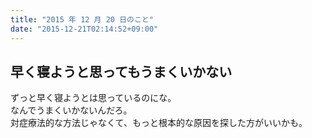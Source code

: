 ```yaml
---
title: "2015 年 12 月 20 日のこと"
date: "2015-12-21T02:14:52+09:00"
---
```


## 早く寝ようと思ってもうまくいかない

ずっと早く寝ようとは思っているのにな。  
なんでうまくいかないんだろ。  
対症療法的な方法じゃなくて、もっと根本的な原因を探した方がいいかも。
